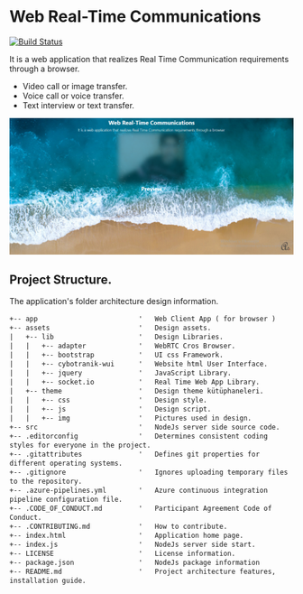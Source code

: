 # Web Real-Time Communications

[![Build Status](https://dev.azure.com/azmisahin-github/azmisahin-software-web-rtc/_apis/build/status/azmisahin-software-web-rtc-CI?branchName=master)](https://dev.azure.com/azmisahin-github/azmisahin-software-web-rtc/_build)

It is a web application that realizes Real Time Communication requirements through a browser.

* Video call or image transfer.
* Voice call or voice transfer.
* Text interview or text transfer.

![Preview](assets/theme/preview.png)

## Project Structure.

The application's folder architecture design information.

```
+-- app                         '	Web Client App ( for browser )
+-- assets                      '	Design assets.
|   +-- lib                     '	Design Libraries.
|   |   +-- adapter             '   WebRTC Cros Browser.
|   |   +-- bootstrap           '   UI css Framework.
|   |   +-- cybotranik-wui      '   Website html User Interface.
|   |   +-- jquery              '   JavaScript Library.
|   |   +-- socket.io           '   Real Time Web App Library.
|   +-- theme                   '	Design theme kütüphaneleri.
|   |   +-- css                 '	Design style.
|   |   +-- js                  '	Design script.
|   |   +-- img                 '	Pictures used in design.
+-- src                         '	NodeJs server side source code.
+-- .editorconfig               '	Determines consistent coding styles for everyone in the project.
+-- .gitattributes              '	Defines git properties for different operating systems.
+-- .gitignore                  '	Ignores uploading temporary files to the repository.
+-- .azure-pipelines.yml        '	Azure continuous integration pipeline configuration file.
+-- .CODE_OF_CONDUCT.md         '	Participant Agreement Code of Conduct.
+-- .CONTRIBUTING.md            '   How to contribute.
+-- index.html                  '   Application home page.
+-- index.js                    '   NodeJs server side start.
+-- LICENSE                     '   License information.
+-- package.json                '   NodeJs package information
+-- README.md                   '   Project architecture features, installation guide.

```
